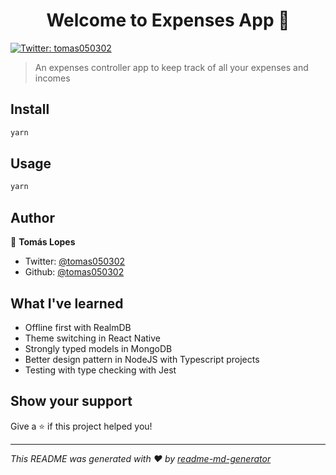 <h1 align="center">Welcome to Expenses App 👋</h1>
<p>
  <a href="https://twitter.com/tomas050302" target="_blank">
    <img alt="Twitter: tomas050302" src="https://img.shields.io/twitter/follow/tomas050302.svg?style=social" />
  </a>
</p>

> An expenses controller app to keep track of all your expenses and incomes

## Install

```sh
yarn
```

## Usage

```sh
yarn
```

## Author

👤 **Tomás Lopes**

* Twitter: [@tomas050302](https://twitter.com/tomas050302)
* Github: [@tomas050302](https://github.com/tomas050302)

## What I've learned

* Offline first with RealmDB
* Theme switching in React Native
* Strongly typed models in MongoDB
* Better design pattern in NodeJS with Typescript projects
* Testing with type checking with Jest

## Show your support

Give a ⭐️ if this project helped you!

***
_This README was generated with ❤️ by [readme-md-generator](https://github.com/kefranabg/readme-md-generator)_
